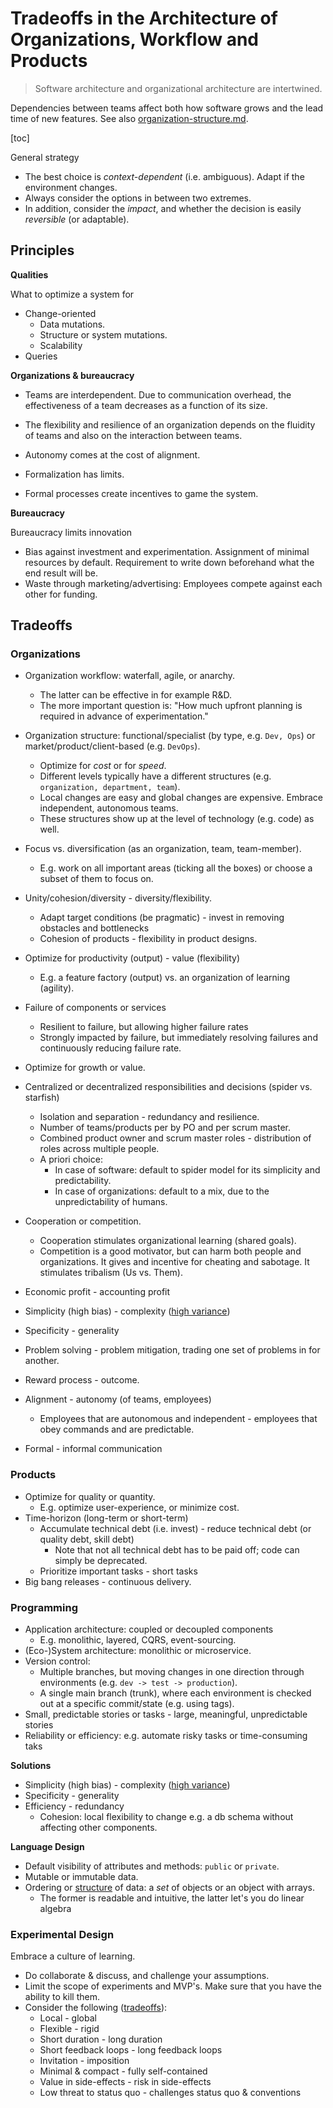 # Tradeoffs in the Architecture of Organizations, Workflow and Products

> Software architecture and organizational architecture are intertwined.

Dependencies between teams affect both how software grows and the lead time of new features. See also [organization-structure.md](../systems/structure.md).

[toc]

General strategy

* The best choice is *context-dependent* (i.e. ambiguous). Adapt if the environment changes.
* Always consider the options in between two extremes.
* In addition, consider the *impact*, and whether the decision is easily *reversible* (or adaptable).

## Principles

**Qualities**

What to optimize a system for

* Change-oriented
  * Data mutations.
  * Structure or system mutations.
  * Scalability
* Queries

**Organizations & bureaucracy**

* Teams are interdependent. Due to communication overhead, the effectiveness of a team decreases as a function of its size.

* The flexibility and resilience of an organization depends on the fluidity of teams and also on the interaction between teams.
* Autonomy comes at the cost of alignment.
* Formalization has limits.
* Formal processes create incentives to game the system.

**Bureaucracy**

Bureaucracy limits innovation

* Bias against investment and experimentation. Assignment of minimal resources by default. Requirement to write down beforehand what the end result will be.
* Waste through marketing/advertising: Employees compete against each other for funding.

## Tradeoffs

### Organizations

* Organization workflow: waterfall, agile, or anarchy.
  * The latter can be effective in for example R&D.
  * The more important question is: "How much upfront planning is required in advance of experimentation."
* Organization structure: functional/specialist (by type, e.g. `Dev, Ops`) or market/product/client-based (e.g. `DevOps`).
  * Optimize for *cost* or for *speed*.
  * Different levels typically have a different structures (e.g. `organization, department, team`).
  * Local changes are easy and global changes are expensive. Embrace independent, autonomous teams.
  * These structures show up at the level of technology (e.g. code) as well.
* Focus vs. diversification (as an organization, team, team-member).
  * E.g. work on all important areas (ticking all the boxes) or choose a subset of them to focus on.
* Unity/cohesion/diversity -  diversity/flexibility.
  * Adapt target conditions (be pragmatic) - invest in removing obstacles and bottlenecks
  * Cohesion of products - flexibility in product designs.
* Optimize for productivity (output) - value (flexibility)
  * E.g. a feature factory (output) vs. an organization of learning (agility).
* Failure of components or services
  * Resilient to failure, but allowing higher failure rates
  * Strongly impacted by failure, but immediately resolving failures and continuously reducing failure rate.
* Optimize for growth or value.
* Centralized or decentralized responsibilities and decisions (spider vs. starfish)
  * Isolation and separation - redundancy and resilience.
  * Number of teams/products per by PO and per scrum master.
  * Combined product owner and scrum master roles - distribution of roles across multiple people.
  * A priori choice:
    * In case of software: default to spider model for its simplicity and predictability.
    * In case of organizations: default to a mix, due to the unpredictability of humans.
* Cooperation or competition.
  * Cooperation stimulates organizational learning (shared goals).
  * Competition is a good motivator, but can harm both people and organizations. It gives and incentive for cheating and sabotage. It stimulates tribalism (Us vs. Them).
* Economic profit - accounting profit
* Simplicity (high bias) - complexity ([high variance](https://en.wikipedia.org/wiki/Bias%E2%80%93variance_tradeoff))
* Specificity - generality
* Problem solving - problem mitigation, trading one set of problems in for another.
* Reward process - outcome.
* Alignment - autonomy (of teams, employees)
  * Employees that are autonomous and independent - employees that obey commands and are predictable.

* Formal - informal communication

### Products

* Optimize for quality or quantity.
  * E.g. optimize user-experience, or minimize cost.
* Time-horizon (long-term or short-term)
  * Accumulate technical debt (i.e. invest) - reduce technical debt (or quality debt, skill debt)
    * Note that not all technical debt has to be paid off; code can simply be deprecated.
  * Prioritize important tasks - short tasks
* Big bang releases - continuous delivery.

### Programming

* Application architecture: coupled or decoupled components
  * E.g. monolithic, layered, CQRS, event-sourcing.
* (Eco-)System architecture: monolithic or microservice.
* Version control:
  * Multiple branches, but moving changes in one direction through environments (e.g. `dev -> test -> production`).
  * A single main branch (trunk), where each environment is checked out at a specific commit/state (e.g. using tags).
* Small, predictable stories or tasks - large, meaningful, unpredictable stories
* Reliability or efficiency: e.g. automate risky tasks or time-consuming taks

**Solutions**

* Simplicity (high bias) - complexity ([high variance](https://en.wikipedia.org/wiki/Bias%E2%80%93variance_tradeoff))
* Specificity - generality
* Efficiency - redundancy
  * Cohesion: local flexibility to change e.g. a db schema without affecting other components.

**Language Design**

* Default visibility of attributes and methods: `public` or `private`.
* Mutable or immutable data.
* Ordering or [structure](https://en.wikipedia.org/wiki/AoS_and_SoA) of data: a *set* of objects or an object with arrays.
  * The former is readable and intuitive, the latter let's you do linear algebra

### Experimental Design

Embrace a culture of learning.

* Do collaborate & discuss, and challenge your assumptions.
* Limit the scope of experiments and MVP's. Make sure that you have the ability to kill them.
* Consider the following ([tradeoffs](https://twitter.com/johncutlefish/status/1400681664225837057)):
  * Local - global
  * Flexible - rigid
  * Short duration - long duration
  * Short feedback loops - long feedback loops
  * Invitation - imposition
  * Minimal & compact - fully self-contained
  * Value in side-effects - risk in side-effects
  * Low threat to status quo - challenges status quo & conventions
